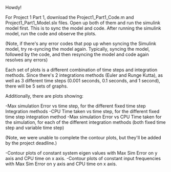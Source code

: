 Howdy! 

For Project 1 Part 1, download the Project1_Part1_Code.m and Project1_Part1_Model.slx files. Open up both of them and run the simulink model first. This is to sync the model and code. After running the simulink model, run the code and observe the plots. 

(Note, if there's any error codes that pop up when syncing the Simulink model, try re-syncing the model again. Typically, syncing the model, followed by the code, and then resyncing the model and code again resolves any errors)

Each set of plots is a different combination of time steps and integration methods. Since there's 2 integrations methods (Euler and Runge Kutta), as well as 3 different time steps (0.001 seconds, 0.1 seconds, and 1 second), there will be 5 sets of graphs. 

Additionally, there are plots showing:

-Max simulation Error vs time step, for the different
fixed time step Integration methods
-CPU Time taken vs time step, for the different fixed
time step integration method
-Max simulation Error vs CPU Time taken for the
simulation, for each of the different integration
methods (both fixed time step and variable time step)

(Note, we were unable to complete the contour plots, but they'll be added by the project deadline.)

-Contour plots of constant system eigen values with
Max Sim Error on y axis and CPU time on x axis.
-Contour plots of constant input frequencies with Max
Sim Error on y axis and CPU time on x axis.
 
